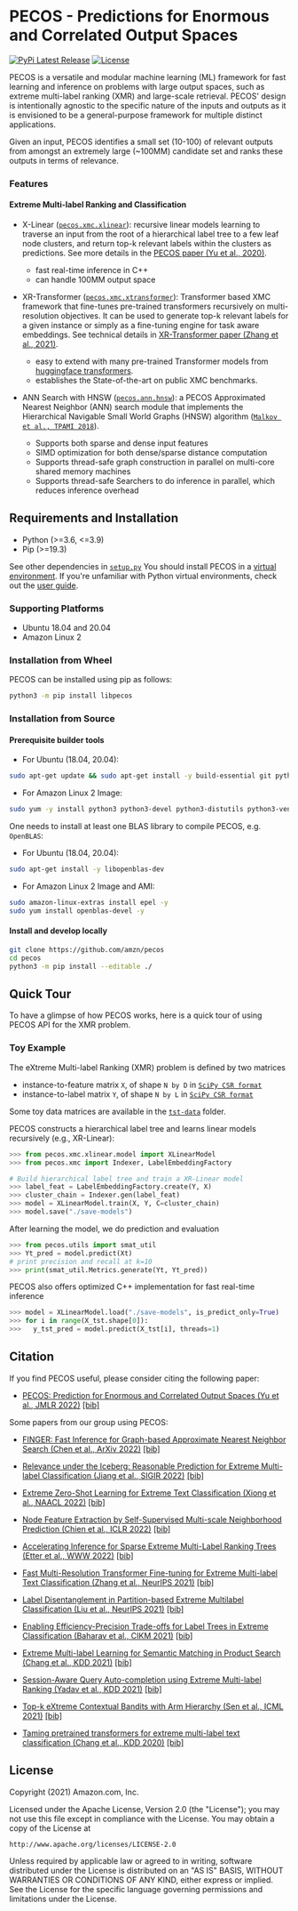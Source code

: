 # PECOS - Predictions for Enormous and Correlated Output Spaces

[![PyPi Latest Release](https://img.shields.io/pypi/v/libpecos)](https://img.shields.io/pypi/v/libpecos)
[![License](https://img.shields.io/badge/License-Apache%202.0-blue.svg)](./LICENSE)

PECOS is a versatile and modular machine learning (ML) framework for fast learning and inference on problems with large output spaces, such as extreme multi-label ranking (XMR) and large-scale retrieval.
PECOS' design is intentionally agnostic to the specific nature of the inputs and outputs as it is envisioned to be a general-purpose framework for multiple distinct applications.

Given an input, PECOS identifies a small set (10-100) of relevant outputs from amongst an extremely large (~100MM) candidate set and ranks these outputs in terms of relevance. 


### Features

#### Extreme Multi-label Ranking and Classification
* X-Linear ([`pecos.xmc.xlinear`](pecos/xmc/xlinear/README.md)): recursive linear models learning to traverse an input from the root of a hierarchical label tree to a few leaf node clusters, and return top-k relevant labels within the clusters as predictions. See more details in the [PECOS paper (Yu et al., 2020)](https://arxiv.org/pdf/2010.05878.pdf).
  + fast real-time inference in C++
  + can handle 100MM output space

* XR-Transformer ([`pecos.xmc.xtransformer`](pecos/xmc/xtransformer/README.md)): Transformer based XMC framework that fine-tunes pre-trained transformers recursively on multi-resolution objectives. It can be used to generate top-k relevant labels for a given instance or simply as a fine-tuning engine for task aware embeddings. See technical details in [XR-Transformer paper (Zhang et al., 2021)](https://arxiv.org/pdf/2110.00685.pdf).
  + easy to extend with many pre-trained Transformer models from [huggingface transformers](https://github.com/huggingface/transformers).
  + establishes the State-of-the-art on public XMC benchmarks.

* ANN Search with HNSW ([`pecos.ann.hnsw`](pecos/ann/hnsw/README.md)): a PECOS Approximated Nearest Neighbor (ANN) search module that implements the Hierarchical Navigable Small World Graphs (HNSW) algorithm ([`Malkov et al., TPAMI 2018`](https://arxiv.org/ftp/arxiv/papers/1603/1603.09320.pdf)).
  + Supports both sparse and dense input features
  +  SIMD optimization for both dense/sparse distance computation
  +  Supports thread-safe graph construction in parallel on multi-core shared memory machines
  +  Supports thread-safe Searchers to do inference in parallel, which reduces inference overhead


## Requirements and Installation

* Python (>=3.6, <=3.9)
* Pip (>=19.3)

See other dependencies in [`setup.py`](https://github.com/amzn/pecos/blob/mainline/setup.py#L135)
You should install PECOS in a [virtual environment](https://docs.python.org/3/library/venv.html).
If you're unfamiliar with Python virtual environments, check out the [user guide](https://packaging.python.org/guides/installing-using-pip-and-virtual-environments/).

### Supporting Platforms
* Ubuntu 18.04 and 20.04
* Amazon Linux 2

### Installation from Wheel


PECOS can be installed using pip as follows:
```bash
python3 -m pip install libpecos
```

### Installation from Source

#### Prerequisite builder tools
* For Ubuntu (18.04, 20.04):
``` bash
sudo apt-get update && sudo apt-get install -y build-essential git python3 python3-distutils python3-venv
```
* For Amazon Linux 2 Image:
``` bash
sudo yum -y install python3 python3-devel python3-distutils python3-venv && sudo yum -y groupinstall 'Development Tools' 
```
One needs to install at least one BLAS library to compile PECOS, e.g. `OpenBLAS`:
* For Ubuntu (18.04, 20.04):
``` bash
sudo apt-get install -y libopenblas-dev
```
* For Amazon Linux 2 Image and AMI:
``` bash
sudo amazon-linux-extras install epel -y
sudo yum install openblas-devel -y
```

#### Install and develop locally
```bash
git clone https://github.com/amzn/pecos
cd pecos
python3 -m pip install --editable ./
```


## Quick Tour
To have a glimpse of how PECOS works, here is a quick tour of using PECOS API for the XMR problem.

### Toy Example
The eXtreme Multi-label Ranking (XMR) problem is defined by two matrices
* instance-to-feature matrix `X`, of shape `N by D` in [`SciPy CSR format`](https://docs.scipy.org/doc/scipy/reference/generated/scipy.sparse.csr_matrix.html)
* instance-to-label matrix `Y`, of shape `N by L` in [`SciPy CSR format`](https://docs.scipy.org/doc/scipy/reference/generated/scipy.sparse.csr_matrix.html)

Some toy data matrices are available in the [`tst-data`](https://github.com/amzn/pecos/tree/mainline/test/tst-data/xmc/xlinear) folder. 

PECOS constructs a hierarchical label tree and learns linear models recursively (e.g., XR-Linear):
```python
>>> from pecos.xmc.xlinear.model import XLinearModel
>>> from pecos.xmc import Indexer, LabelEmbeddingFactory

# Build hierarchical label tree and train a XR-Linear model
>>> label_feat = LabelEmbeddingFactory.create(Y, X)
>>> cluster_chain = Indexer.gen(label_feat)
>>> model = XLinearModel.train(X, Y, C=cluster_chain)
>>> model.save("./save-models")
```

After learning the model, we do prediction and evaluation 
```python
>>> from pecos.utils import smat_util
>>> Yt_pred = model.predict(Xt)
# print precision and recall at k=10
>>> print(smat_util.Metrics.generate(Yt, Yt_pred))
```

PECOS also offers optimized C++ implementation for fast real-time inference
```python
>>> model = XLinearModel.load("./save-models", is_predict_only=True)
>>> for i in range(X_tst.shape[0]):
>>>   y_tst_pred = model.predict(X_tst[i], threads=1)
```


## Citation

If you find PECOS useful, please consider citing the following paper:

* [PECOS: Prediction for Enormous and Correlated Output Spaces (Yu et al., JMLR 2022)](https://arxiv.org/pdf/2010.05878.pdf) [[bib]](./bibtex/yu2020pecos.bib)

Some papers from our group using PECOS:

* [FINGER: Fast Inference for Graph-based Approximate Nearest Neighbor Search (Chen et al., ArXiv 2022)](https://arxiv.org/pdf/2206.11408.pdf) [[bib]](./bibtex/)

* [Relevance under the Iceberg: Reasonable Prediction for Extreme Multi-label Classification (Jiang et al., SIGIR 2022)](https://dl.acm.org/doi/abs/10.1145/3477495.3531767) [[bib]](./bibtex/)

* [Extreme Zero-Shot Learning for Extreme Text Classification (Xiong et al., NAACL 2022)](https://aclanthology.org/2022.naacl-main.399.pdf) [[bib]](./bibtex/)

* [Node Feature Extraction by Self-Supervised Multi-scale Neighborhood Prediction (Chien et al., ICLR 2022)](https://arxiv.org/pdf/2111.00064.pdf) [[bib]](./bibtex/chien2021node.bib)

* [Accelerating Inference for Sparse Extreme Multi-Label Ranking Trees (Etter et al., WWW 2022)](https://arxiv.org/pdf/2106.02697.pdf) [[bib]](./bibtex/etter2021accelerating.bib)

* [Fast Multi-Resolution Transformer Fine-tuning for Extreme Multi-label Text Classification (Zhang et al., NeurIPS 2021)](https://arxiv.org/pdf/2110.00685.pdf) [[bib]](./bibtex/zhang2021fast.bib)

* [Label Disentanglement in Partition-based Extreme Multilabel Classification (Liu et al., NeurIPS 2021)](https://arxiv.org/pdf/2106.12751.pdf) [[bib]](./bibtex/liu2021label.bib)

* [Enabling Efficiency-Precision Trade-offs for Label Trees in Extreme Classification (Baharav et al., CIKM 2021)](https://arxiv.org/pdf/2106.00730.pdf) [[bib]](./bibtex/baharav2021enabling.bib)

* [Extreme Multi-label Learning for Semantic Matching in Product Search (Chang et al., KDD 2021)](https://arxiv.org/pdf/2106.12657.pdf) [[bib]](./bibtex/chang2021extreme.bib)

* [Session-Aware Query Auto-completion using Extreme Multi-label Ranking (Yadav et al., KDD 2021)](https://arxiv.org/pdf/2012.07654.pdf)  [[bib]](./bibtex/yadav2021session.bib)

* [Top-k eXtreme Contextual Bandits with Arm Hierarchy (Sen et al., ICML 2021)](https://arxiv.org/pdf/2102.07800.pdf) [[bib]](./bibtex/sen2021top.bib)

* [Taming pretrained transformers for extreme multi-label text classification (Chang et al., KDD 2020)](https://arxiv.org/pdf/1905.02331.pdf) [[bib]](./bibtex/chang2020taming.bib)


## License

Copyright (2021) Amazon.com, Inc.
 
Licensed under the Apache License, Version 2.0 (the "License");
you may not use this file except in compliance with the License.
You may obtain a copy of the License at
 
    http://www.apache.org/licenses/LICENSE-2.0
 
Unless required by applicable law or agreed to in writing, software
distributed under the License is distributed on an "AS IS" BASIS,
WITHOUT WARRANTIES OR CONDITIONS OF ANY KIND, either express or implied.
See the License for the specific language governing permissions and
limitations under the License.


